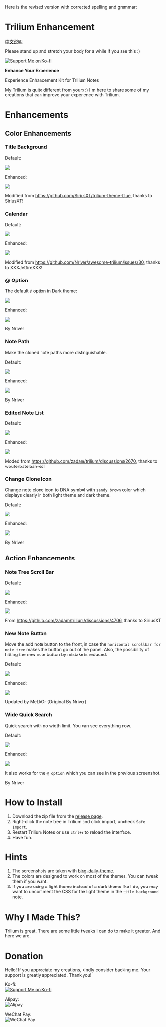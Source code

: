 Here is the revised version with corrected spelling and grammar:

# Trilium Enhancement

[中文说明](README_CN.md)

Please stand up and stretch your body for a while if you see this :)

[![Support Me on Ko-fi](https://ko-fi.com/img/githubbutton_sm.svg)](https://ko-fi.com/nriver)

**Enhance Your Experience**

Experience Enhancement Kit for Trilium Notes

My Trilium is quite different from yours :) I'm here to share some of my creations that can improve your experience with Trilium.

# Enhancements

## Color Enhancements

### Title Background

Default:

![](docs/title-default.webp)

Enhanced:

![](docs/title.webp)

Modified from https://github.com/SiriusXT/trilium-theme-blue, thanks to SiriusXT!

### Calendar

Default:

![](docs/calendar-default.webp)

Enhanced:

![](docs/calendar.webp)

Modified from https://github.com/Nriver/awesome-trilium/issues/30, thanks to XXXJetfireXXX!

### @ Option

The default `@` option in Dark theme:

![](docs/at-option-default.webp)

Enhanced:

![](docs/at-option.webp)

By Nriver

### Note Path

Make the cloned note paths more distinguishable.

Default:

![](docs/note-clone-path-default.webp)

Enhanced:

![](docs/note-clone-path.webp)

By Nriver

### Edited Note List

Default:

![](docs/edited-note-list-default.webp)

Enhanced:

![](docs/edited-note-list.webp)


Moded from https://github.com/zadam/trilium/discussions/2670, thanks to wouterbatelaan-es!

### Change Clone Icon

Change note clone icon to DNA symbol with `sandy brown` color which displays clearly in both light theme and dark theme.

Default:

![](docs/clone-icon-default.webp)

Enhanced:

![](docs/clone-icon.webp)

By Nriver

## Action Enhancements

### Note Tree Scroll Bar

Default:

![](docs/note-tree-scroll-default.webp)

Enhanced:

![](docs/note-tree-scroll.webp)

From https://github.com/zadam/trilium/discussions/4706, thanks to SiriusXT

### New Note Button

Move the add note button to the front, in case the `horizontal scrollbar for note tree` makes the button go out of the panel. Also, the possibility of hitting the new note button by mistake is reduced.

Default:

![](docs/new-note-button-default.webp)

Enhanced:

![](docs/trilium-notes-new-button.png)

Updated by MeLkOr (Original By Nriver)


### Wide Quick Search

Quick search with no width limit. You can see everything now.

Default:

![](docs/search-bar-default.webp)

Enhanced:

![](docs/search-bar.webp)

It also works for the `@ option` which you can see in the previous screenshot.

By Nriver

# How to Install

1. Download the zip file from the [release page](https://github.com/Nriver/trilium-enhancement/releases).
2. Right-click the note tree in Trilium and click import, uncheck `Safe Import`.
3. Restart Trilium Notes or use `ctrl+r` to reload the interface.
4. Have fun.

# Hints

1. The screenshots are taken with [bing-daily-theme](https://github.com/Nriver/bing-daily-theme).
2. The colors are designed to work on most of the themes. You can tweak them if you want.
3. If you are using a light theme instead of a dark theme like I do, you may want to uncomment the CSS for the light theme in the `title background` note.

# Why I Made This?

Trilium is great. There are some little tweaks I can do to make it greater. And here we are.

# Donation

Hello! If you appreciate my creations, kindly consider backing me. Your support is greatly appreciated. Thank you!

Ko-fi:  
[![Support Me on Ko-fi](https://ko-fi.com/img/githubbutton_sm.svg)](https://ko-fi.com/nriver)

Alipay:  
![Alipay](https://github.com/Nriver/trilium-translation/raw/main/docs/alipay.png)

WeChat Pay:  
![WeChat Pay](https://github.com/Nriver/trilium-translation/raw/main/docs/wechat_pay.png)